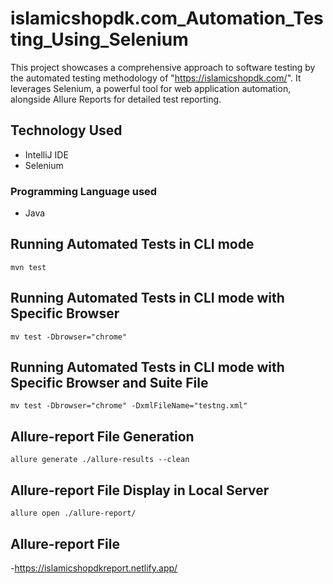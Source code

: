 # islamicshopdk.com_Automation_Testing_Using_Selenium
This project showcases a comprehensive approach to software testing by the automated testing methodology of "https://islamicshopdk.com/". It leverages Selenium, a powerful tool for web application automation, alongside Allure Reports for detailed test reporting. 

## Technology Used
- IntelliJ IDE
- Selenium
  
### Programming Language used
- Java

## Running Automated Tests in CLI mode
```console
mvn test
```
## Running Automated Tests in CLI mode with Specific Browser
```console
mv test -Dbrowser="chrome"
```
## Running Automated Tests in CLI mode with Specific Browser and Suite File
```console
mv test -Dbrowser="chrome" -DxmlFileName="testng.xml"
```
## Allure-report File Generation
```console
allure generate ./allure-results --clean
```
## Allure-report File Display in Local Server
```console
allure open ./allure-report/
```
## Allure-report File
-https://islamicshopdkreport.netlify.app/







